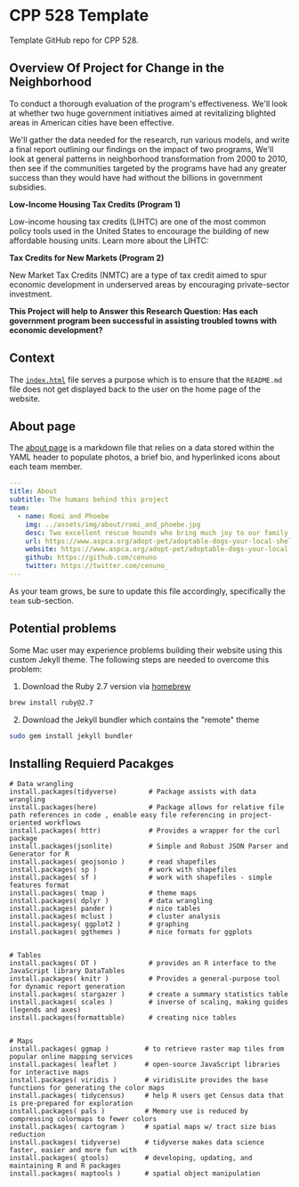 # CPP 528 Template

Template GitHub repo for CPP 528.

## Overview Of Project for Change in the Neighborhood

To conduct a thorough evaluation of the program's effectiveness. We'll look at whether two huge government initiatives aimed at revitalizing blighted areas in American cities have been effective.

We'll gather the data needed for the research, run various models, and write a final report outlining our findings on the impact of two programs, We'll look at general patterns in neighborhood transformation from 2000 to 2010, then see if the communities targeted by the programs have had any greater success than they would have had without the billions in government subsidies.

**Low-Income Housing Tax Credits (Program 1)**

Low-income housing tax credits (LIHTC) are one of the most common policy tools used in the United States to encourage the building of new affordable housing units. Learn more about the LIHTC:

**Tax Credits for New Markets (Program 2)**

New Market Tax Credits (NMTC) are a type of tax credit aimed to spur economic development in underserved areas by encouraging private-sector investment.

**This Project will help to Answer this Research Question:  Has each government program been successful in assisting troubled towns with economic development?**

## Context

The [`index.html`](index.html) file serves a purpose which is to ensure that the `README.md` file does not get displayed back to the user on the home page of the website.

## About page

The [about page](about.md) is a markdown file that relies on a data stored within the YAML header to populate photos, a brief bio, and hyperlinked icons about each team member. 

```yaml
---
title: About
subtitle: The humans behind this project
team:
  - name: Romi and Phoebe
    img: ../assets/img/about/romi_and_phoebe.jpg
    desc: Two excellent rescue hounds who bring much joy to our family.
    url: https://www.aspca.org/adopt-pet/adoptable-dogs-your-local-shelter
    website: https://www.aspca.org/adopt-pet/adoptable-dogs-your-local-shelter
    github: https://github.com/cenuno
    twitter: https://twitter.com/cenuno_
---
```

As your team grows, be sure to update this file accordingly, specifically the `team` sub-section.

## Potential problems

Some Mac user may experience problems building their website using this custom Jekyll theme. The following steps are needed to overcome this problem:

1. Download the Ruby 2.7 version via [homebrew](https://brew.sh/)

```bash
brew install ruby@2.7
```

2. Download the Jekyll bundler which contains the "remote" theme

```bash
sudo gem install jekyll bundler
```

## Installing Requierd Pacakges 

 ```Pacakges
# Data wrangling 
install.packages(tidyverse)        # Package assists with data wrangling
install.packages(here)             # Package allows for relative file path references in code , enable easy file referencing in project-oriented workflows
install.packages( httr)            # Provides a wrapper for the curl package
install.packages(jsonlite)         # Simple and Robust JSON Parser and Generator for R
install.packages( geojsonio )      # read shapefiles
install.packages( sp )             # work with shapefiles
install.packages( sf )             # work with shapefiles - simple features format
install.packages( tmap )           # theme maps                   
install.packages( dplyr )          # data wrangling
install.packages( pander )         # nice tables 
install.packages( mclust )         # cluster analysis 
install.packagesy( ggplot2 )       # graphing 
install.packages( ggthemes )       # nice formats for ggplots


# Tables
install.packages( DT )             # provides an R interface to the JavaScript library DataTables
install.packages( knitr )          # Provides a general-purpose tool for dynamic report generation
install.packages( stargazer )      # create a summary statistics table
install.packages( scales )         # inverse of scaling, making guides (legends and axes) 
install.packages(formattable)      # creating nice tables 


# Maps
install.packages( ggmap )         # to retrieve raster map tiles from popular online mapping services
install.packages( leaflet )       # open-source JavaScript libraries for interactive maps
install.packages( viridis )       # viridisLite provides the base functions for generating the color maps
install.packages( tidycensus)     # help R users get Census data that is pre-prepared for exploration
install.packages( pals )          # Memory use is reduced by compressing colormaps to fewer colors
install.packages( cartogram )     # spatial maps w/ tract size bias reduction
install.packages( tidyverse)      # tidyverse makes data science faster, easier and more fun with
install.packages( gtools)         # developing, updating, and maintaining R and R packages
install.packages( maptools )      # spatial object manipulation 
```


